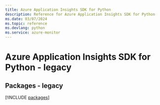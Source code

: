 ```yaml
---
title: Azure Application Insights SDK for Python
description: Reference for Azure Application Insights SDK for Python
ms.date: 03/07/2024
ms.topic: reference
ms.devlang: python
ms.service: azure-monitor
---
```

# Azure Application Insights SDK for Python - legacy
## Packages - legacy
[!INCLUDE [packages](application-insights-index.md)]